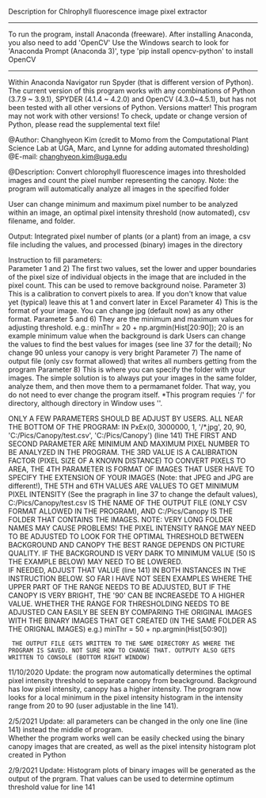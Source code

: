 Description for Chlrophyll fluorescence image pixel extractor

************************************************************************************************************************
To run the program, install Anaconda (freeware). After installing Anaconda, you also need to add 'OpenCV'
Use the Windows search to look for 'Anaconda Prompt (Anaconda 3)', type 'pip install opencv-python' to install OpenCV
************************************************************************************************************************
Within Anaconda Navigator run Spyder (that is different version of Python). The current version of this program works with any combinations of Python (3.7.9 ~ 3.9.1), SPYDER (4.1.4 ~ 4.2.0) and OpenCV (4.3.0~4.5.1), but has not been tested with all other versions of Python.
Versions matter! This program may not work with other versions! To check, update or change version of Python, please read the supplemental text file!
 
@Author: Changhyeon Kim (credit to Momo from the Computational Plant Science Lab at UGA, Marc, and Lynne for adding automated thresholding)
@E-mail: changhyeon.kim@uga.edu

@Description: Convert chlorophyll fluorescence images into thresholded images and count the pixel number representing the canopy.
Note: the program will automatically analyze all images in the specified folder
 
User can change minimum and maximum pixel number to be analyzed within an image, an optimal pixel intensity threshold (now automated), csv filename, and folder.
 
Output: Integrated pixel number of plants (or a plant) from an image, a csv file including the values, and processed (binary) images in the directory
 
Instruction to fill parameters:           
Parameter 1 and 2) The first two values, set the lower and upper boundaries of the pixel size of individual objects in the image that are 
                   included in the pixel count. This can be used to remove background noise. 
Parameter 3) This is a calibration to convert pixels to area. If you don't know that value yet (typical) leave this at 1 and convert later in Excel
Parameter 4) This is the format of your image. You can change jpg (default now) as any other format.
Parameter 5 and 6) They are the minimum and maximum values for adjusting threshold. 
          e.g.: minThr = 20 + np.argmin(Hist[20:90]); 20 is an example minimum value when the background is dark
          Users can change the values to find the best values for images (see line 37 for the detail); No change 90 unless your canopy is very bright 
Parameter 7) The name of output file (only csv format allowed) that writes all numbers getting from the program
Parameter 8) This is where you can specify the folder with your images. The simple solution is to always put your images in the same folder,
             analyze them, and then move them to a permamanet folder. That way, you do not need to ever change the program itself.
             *This program requies '/' for directory, although directory in Window uses '\'. 

 
ONLY A FEW PARAMETERS SHOULD BE ADJUST BY USERS. ALL NEAR THE BOTTOM OF THE PROGRAM:
    IN PxEx(0, 3000000, 1, '/*.jpg', 20, 90, 'C:/Pics/Canopy/test.csv', 'C:/Pics/Canopy') (line 141) 
    THE FIRST AND SECOND PARAMETER ARE MINIMUM AND MAXIMUM PIXEL NUMBER TO BE ANALYZED IN THE PROGRAM. 
    THE 3RD VALUE IS A CALIBRATION FACTOR (PIXEL SIZE OF A KNOWN DISTANCE) TO CONVERT PIXELS TO AREA, 
    THE 4TH PARAMETER IS FORMAT OF IMAGES THAT USER HAVE TO SPECIFY THE EXTENSION OF YOUR IMAGES (Note: that JPEG and JPG are different!),
    THE 5TH and 6TH VALUES ARE VALUES TO GET MINIMUM PIXEL INTENSITY (See the pragraph in line 37 to change the default values),
        C:/Pics/Canopy/test.csv IS THE NAME OF THE OUTPUT FILE (ONLY CSV FORMAT ALLOWED IN THE PROGRAM),
        AND C:/Pics/Canopy IS THE FOLDER THAT CONTAINS THE IMAGES. NOTE: VERY LONG FOLDER NAMES MAY CAUSE PROBLEMS!
    THE PIXEL INTENSITY RANGE MAY NEED TO BE ADJUSTED TO LOOK FOR THE OPTIMAL THRESHOLD BETWEEN BACKGROUND AND CANOPY
    THE BEST RANGE DEPENDS ON PICTURE QUALITY. IF THE BACKGROUND IS VERY DARK TO MINIMUM VALUE (50 IS THE EXAMPLE BELOW) MAY NEED TO BE LOWERED.  
    IF NEEDED, ADJUST THAT VALUE (line 141) IN BOTH INSTANCES IN THE INSTRUCTION BELOW. SO FAR I HAVE NOT SEEN EXAMPLES WHERE THE UPPER PART OF THE RANGE
    NEEDS TO BE ADJUSTED, BUT IF THE CANOPY IS VERY BRIGHT, THE '90' CAN BE INCREASEDE TO A HIGHER VALUE.
    WHETHER THE RANGE FOR THRESHOLDING NEEDS TO BE ADJUSTED CAN EASILY BE SEEN BY COMPARING THE ORIGINAL IMAGES WITH THE BINARY IMAGES THAT GET CREATED 
      (IN THE SAME FOLDER AS THE ORIGNAL IMAGES)
      e.g.) minThr = 50 + np.argmin(Hist[50:90]) 

     THE OUTPUT FILE GETS WRITTEN TO THE SAME DIRECTORY AS WHERE THE PROGRAM IS SAVED. NOT SURE HOW TO CHANGE THAT. OUTPUTY ALSO GETS WRITTEN TO CONSOLE (BOTTOM RIGHT WINDOW)
 
 
11/10/2020 Update: the program now automatically determines the optimal pixel intensity threshold to separate canopy from beackground. Background has low pixel intensity, canopy has a higher intensity.
The program now looks for a local minimum in the pixel intensity histogram in the intensity range from 20 to 90 (user adjustable in the line 141).

2/5/2021 Update: all parameters can be changed in the only one line (line 141) instead the middle of program.  
Whether the program works well can be easily checked using the binary canopy images that are created, as well as the pixel intensity histogram plot created in Python

2/9/2021 Update: Histogram plots of binary images will be generated as the output of the prgram. That values can be used to determine optimum threshold value for line 141

